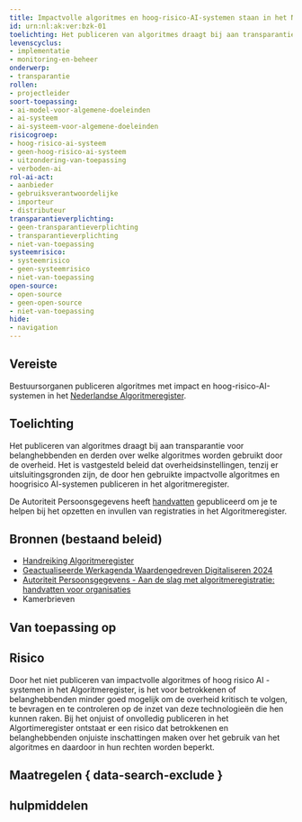 ```yaml
---
title: Impactvolle algoritmes en hoog-risico-AI-systemen staan in het Nederlandse Algoritmeregister
id: urn:nl:ak:ver:bzk-01
toelichting: Het publiceren van algoritmes draagt bij aan transparantie voor belanghebbenden en derden over welke algoritmes worden gebruikt door de overheid. Het is vastgesteld beleid dat overheidsinstellingen, tenzij er uitsluitingsgronden zijn, de door hen gebruikte impactvolle algoritmes en hoog-risico AI-systemen publiceren in het algoritmeregister.
levenscyclus:
- implementatie
- monitoring-en-beheer
onderwerp:
- transparantie
rollen:
- projectleider
soort-toepassing:
- ai-model-voor-algemene-doeleinden
- ai-systeem
- ai-systeem-voor-algemene-doeleinden
risicogroep:
- hoog-risico-ai-systeem
- geen-hoog-risico-ai-systeem
- uitzondering-van-toepassing
- verboden-ai
rol-ai-act:
- aanbieder
- gebruiksverantwoordelijke
- importeur
- distributeur
transparantieverplichting:
- geen-transparantieverplichting
- transparantieverplichting
- niet-van-toepassing
systeemrisico:
- systeemrisico
- geen-systeemrisico
- niet-van-toepassing
open-source:
- open-source
- geen-open-source
- niet-van-toepassing
hide:
- navigation
---
```


<!-- tags -->
## Vereiste
Bestuursorganen publiceren algoritmes met impact en hoog-risico-AI-systemen in het [Nederlandse Algoritmeregister](../hulpmiddelen/algoritmeregister.md).

## Toelichting
Het publiceren van algoritmes draagt bij aan transparantie voor belanghebbenden en derden over welke algoritmes worden gebruikt door de overheid.
Het is vastgesteld beleid dat overheidsinstellingen, tenzij er uitsluitingsgronden zijn, de door hen gebruikte impactvolle algoritmes en hoogrisico AI-systemen publiceren in het algoritmeregister.

De Autoriteit Persoonsgegevens heeft [handvatten](https://www.autoriteitpersoonsgegevens.nl/actueel/algoritmeregistratie-in-nederland-moet-beter) gepubliceerd om je te helpen bij het opzetten en invullen van registraties in het Algoritmeregister.

## Bronnen (bestaand beleid)
- [Handreiking Algoritmeregister](https://www.digitaleoverheid.nl/document/handreiking-algoritmeregister/)
- [Geactualiseerde Werkagenda Waardengedreven Digitaliseren 2024](https://www.rijksoverheid.nl/documenten/rapporten/2023/12/22/geactualiseerde-werkagenda-waardengedreven-digitaliseren-voor-2024)
- [Autoriteit Persoonsgegevens - Aan de slag met algoritmeregistratie: handvatten voor organisaties](https://www.autoriteitpersoonsgegevens.nl/actueel/algoritmeregistratie-in-nederland-moet-beter)
- Kamerbrieven

## Van toepassing op
<!-- tags-ai-act -->

## Risico
Door het niet publiceren van impactvolle algoritmes of hoog risico AI -systemen in het Algoritmeregister, is het voor betrokkenen of belanghebbenden minder goed mogelijk om de overheid kritisch te volgen, te bevragen en te controleren op de inzet van deze technologieën die hen kunnen raken.
Bij het onjuist of onvolledig publiceren in het Algortimeregister ontstaat er een risico dat betrokkenen en belanghebbenden onjuiste inschattingen maken over het gebruik van het algoritmes en daardoor in hun rechten worden beperkt.

## Maatregelen { data-search-exclude }
<!-- list_maatregelen vereiste/bzk-01-algoritmeregister no-search no-onderwerp no-rol no-levenscyclus -->

## hulpmiddelen
<!-- list_hulpmiddelen vereiste/bzk-01-algoritmeregister no-search no-onderwerp no-rol no-levenscyclus no-id -->
